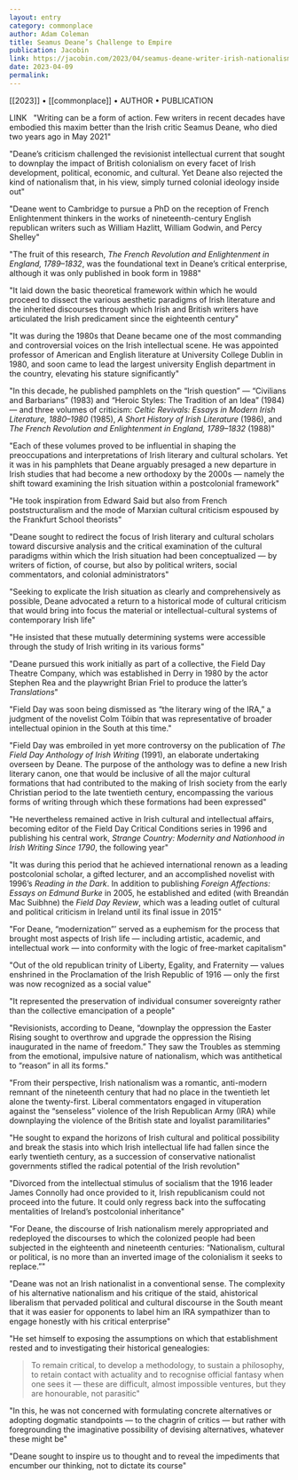 ```yaml
---
layout: entry
category: commonplace
author: Adam Coleman
title: Seamus Deane’s Challenge to Empire
publication: Jacobin
link: https://jacobin.com/2023/04/seamus-deane-writer-irish-nationalism-imperialism-cultural-criticism
date: 2023-04-09
permalink:
---
```


[[2023]] • [[commonplace]] • AUTHOR • PUBLICATION

LINK
 
"Writing can be a form of action. Few writers in recent decades have embodied this maxim better than the Irish critic Seamus Deane, who died two years ago in May 2021"

"Deane’s criticism challenged the revisionist intellectual current that sought to downplay the impact of British colonialism on every facet of Irish development, political, economic, and cultural. Yet Deane also rejected the kind of nationalism that, in his view, simply turned colonial ideology inside out"

"Deane went to Cambridge to pursue a PhD on the reception of French Enlightenment thinkers in the works of nineteenth-century English republican writers such as William Hazlitt, William Godwin, and Percy Shelley"

"The fruit of this research, *The French Revolution and Enlightenment in England, 1789–1832*, was the foundational text in Deane’s critical enterprise, although it was only published in book form in 1988"

"It laid down the basic theoretical framework within which he would proceed to dissect the various aesthetic paradigms of Irish literature and the inherited discourses through which Irish and British writers have articulated the Irish predicament since the eighteenth century"

"It was during the 1980s that Deane became one of the most commanding and controversial voices on the Irish intellectual scene. He was appointed professor of American and English literature at University College Dublin in 1980, and soon came to lead the largest university English department in the country, elevating his stature significantly"

"In this decade, he published pamphlets on the “Irish question” — “Civilians and Barbarians” (1983) and “Heroic Styles: The Tradition of an Idea” (1984) — and three volumes of criticism: *Celtic Revivals: Essays in Modern Irish Literature, 1880–1980* (1985), *A Short History of Irish Literature* (1986), and *The French Revolution and Enlightenment in England, 1789–1832* (1988)"

"Each of these volumes proved to be influential in shaping the preoccupations and interpretations of Irish literary and cultural scholars. Yet it was in his pamphlets that Deane arguably presaged a new departure in Irish studies that had become a new orthodoxy by the 2000s — namely the shift toward examining the Irish situation within a postcolonial framework"

"He took inspiration from Edward Said but also from French poststructuralism and the mode of Marxian cultural criticism espoused by the Frankfurt School theorists"

"Deane sought to redirect the focus of Irish literary and cultural scholars toward discursive analysis and the critical examination of the cultural paradigms within which the Irish situation had been conceptualized — by writers of fiction, of course, but also by political writers, social commentators, and colonial administrators"

"Seeking to explicate the Irish situation as clearly and comprehensively as possible, Deane advocated a return to a historical mode of cultural criticism that would bring into focus the material or intellectual-cultural systems of contemporary Irish life"

"He insisted that these mutually determining systems were accessible through the study of Irish writing in its various forms"

"Deane pursued this work initially as part of a collective, the Field Day Theatre Company, which was established in Derry in 1980 by the actor Stephen Rea and the playwright Brian Friel to produce the latter’s *Translations*"

"Field Day was soon being dismissed as “the literary wing of the IRA,” a judgment of the novelist Colm Tóibín that was representative of broader intellectual opinion in the South at this time."

"Field Day was embroiled in yet more controversy on the publication of *The Field Day Anthology of Irish Writing* (1991), an elaborate undertaking overseen by Deane. The purpose of the anthology was to define a new Irish literary canon, one that would be inclusive of all the major cultural formations that had contributed to the making of Irish society from the early Christian period to the late twentieth century, encompassing the various forms of writing through which these formations had been expressed"

"He nevertheless remained active in Irish cultural and intellectual affairs, becoming editor of the Field Day Critical Conditions series in 1996 and publishing his central work, *Strange Country: Modernity and Nationhood in Irish Writing Since 1790*, the following year"

"It was during this period that he achieved international renown as a leading postcolonial scholar, a gifted lecturer, and an accomplished novelist with 1996’s *Reading in the Dark*. In addition to publishing *Foreign Affections: Essays on Edmund Burke* in 2005, he established and edited (with Breandán Mac Suibhne) the *Field Day Review*, which was a leading outlet of cultural and political criticism in Ireland until its final issue in 2015"

"For Deane, “modernization”’ served as a euphemism for the process that brought most aspects of Irish life — including artistic, academic, and intellectual work — into conformity with the logic of free-market capitalism"

"Out of the old republican trinity of Liberty, Egality, and Fraternity — values enshrined in the Proclamation of the Irish Republic of 1916 — only the first was now recognized as a social value"

"It represented the preservation of individual consumer sovereignty rather than the collective emancipation of a people"

"Revisionists, according to Deane, “downplay the oppression the Easter Rising sought to overthrow and upgrade the oppression the Rising inaugurated in the name of freedom.” They saw the Troubles as stemming from the emotional, impulsive nature of nationalism, which was antithetical to “reason” in all its forms."

"From their perspective, Irish nationalism was a romantic, anti-modern remnant of the nineteenth century that had no place in the twentieth let alone the twenty-first. Liberal commentators engaged in vituperation against the “senseless” violence of the Irish Republican Army (IRA) while downplaying the violence of the British state and loyalist paramilitaries"

"He sought to expand the horizons of Irish cultural and political possibility and break the stasis into which Irish intellectual life had fallen since the early twentieth century, as a succession of conservative nationalist governments stifled the radical potential of the Irish revolution"

"Divorced from the intellectual stimulus of socialism that the 1916 leader James Connolly had once provided to it, Irish republicanism could not proceed into the future. It could only regress back into the suffocating mentalities of Ireland’s postcolonial inheritance"

"For Deane, the discourse of Irish nationalism merely appropriated and redeployed the discourses to which the colonized people had been subjected in the eighteenth and nineteenth centuries: “Nationalism, cultural or political, is no more than an inverted image of the colonialism it seeks to replace.”"

"Deane was not an Irish nationalist in a conventional sense. The complexity of his alternative nationalism and his critique of the staid, ahistorical liberalism that pervaded political and cultural discourse in the South meant that it was easier for opponents to label him an IRA sympathizer than to engage honestly with his critical enterprise"

"He set himself to exposing the assumptions on which that establishment rested and to investigating their historical genealogies:

> To remain critical, to develop a methodology, to sustain a philosophy, to retain contact with actuality and to recognise official fantasy when one sees it — these are difficult, almost impossible ventures, but they are honourable, not parasitic"

"In this, he was not concerned with formulating concrete alternatives or adopting dogmatic standpoints — to the chagrin of critics — but rather with foregrounding the imaginative possibility of devising alternatives, whatever these might be"

"Deane sought to inspire us to thought and to reveal the impediments that encumber our thinking, not to dictate its course"
